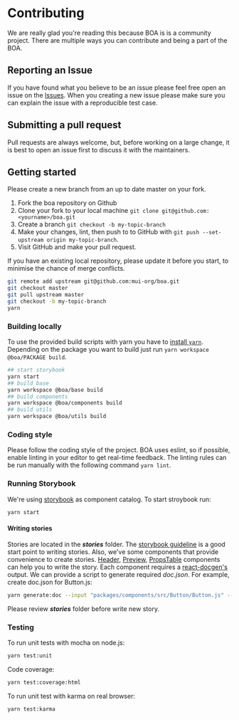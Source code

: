 # Contributing
We are really glad you're reading this because BOA is is a community project. There are multiple ways you can contribute and being a part of the BOA.

## Reporting an Issue
If you have found what you believe to be an issue please feel free open an issue on the [Issues](https://github.com/kuveytturk/boa/issues). When you creating a new issue please make sure you can explain the issue with a reproducible test case.

## Submitting a pull request

Pull requests are always welcome, but, before working on a large change, it is best to open an issue first to discuss it with the maintainers.

## Getting started

Please create a new branch from an up to date master on your fork. 

1. Fork the boa repository on Github
2. Clone your fork to your local machine `git clone git@github.com:<yourname>/boa.git`
3. Create a branch `git checkout -b my-topic-branch`
4. Make your changes, lint, then push to to GitHub with `git push --set-upstream origin my-topic-branch`.
5. Visit GitHub and make your pull request.


If you have an existing local repository, please update it before you start, to minimise the chance of merge conflicts.

```sh
git remote add upstream git@github.com:mui-org/boa.git
git checkout master
git pull upstream master
git checkout -b my-topic-branch
yarn
```

### Building locally

To use the provided build scripts with yarn you have to [install `yarn`](https://yarnpkg.com/lang/en/docs/install/). Depending on the package you want to build just run `yarn workspace @boa/PACKAGE build`.

```sh
## start storybook
yarn start
## build base
yarn workspace @boa/base build
## build components
yarn workspace @boa/components build
## build utils
yarn workspace @boa/utils build
```

### Coding style

Please follow the coding style of the project. BOA uses eslint, so if possible, enable linting in your editor to get real-time feedback. The linting rules can be run manually with the following command `yarn lint`.

### Running Storybook

We're using [storybook](https://storybook.js.org/) as component catalog. To start stroybook run:
```sh 
yarn start
```

#### Writing stories

Stories are located in the ***stories*** folder. The [storybook guideline](https://storybook.js.org/basics/writing-stories/) is a good start point to writing stories. Also, we've some components that provide convenience to create stories. [Header](stories/base/header.js), [Preview](stories/base/preview.js), [PropsTable](stories/base/props-table.js) components can help you to write the story. Each component requires a [react-docgen's](https://github.com/reactjs/react-docgen) output. We can provide a script to generate required *doc.json*. For example, create doc.json for Button.js:

```sh
yarn generate:doc --input "packages/components/src/Button/Button.js" --output "stories/Buttons/Button/doc.json"
```

Please review ***stories*** folder before write new story.


### Testing

To run unit tests with mocha on node.js:

```sh
yarn test:unit
```

Code coverage:
```sh
yarn test:coverage:html
```

To run unit test with karma on real browser:

```sh
yarn test:karma
```
